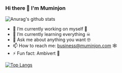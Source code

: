 ### Hi there 👋 I'm Muminjon

![Anurag's github stats](https://github-readme-stats.vercel.app/api?username=punker76&show_icons=true&theme=cobalt)

- 🔭 I’m currently working on myself 🤖
- 🌱 I’m currently learning everything ☠
- 💬 Ask me about anything you want 🤓
- 📫 How to reach me: business@muminjon.com 🕸
- ⚡ Fun fact: Ambivert 👀

[![Top Langs](https://github-readme-stats.vercel.app/api/top-langs/?username=punker76&layout=compact)](https://github.com/anuraghazra/github-readme-stats)
